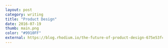 ```yaml
---
layout: post
category: writing
title: "Product Design"
date: 2016-07-19
thumb: main.png
color: "#9910FF"
external: https://blog.rhodium.io/the-future-of-product-design-675e53fcfa96
---
```


